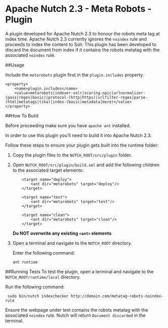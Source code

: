 # Apache Nutch 2.3 - Meta Robots - Plugin
A plugin developed for Apache Nutch 2.3 to honour the robots meta tag at index time. Apache Nutch 2.3 currenlty ignores the ``noindex`` rule and proceeds to index the content to Solr. This plugin has been developed to discard the document from index if it contains the robots metatag with the associated ``noindex`` rule.

##Usage

Include the ``metarobots`` plugin first in the ``plugin.includes`` property.

```
<property>
    <name>plugin.includes</name>
    <value>metarobots|indexer-solr|scoring-opic|urlnormalizer-(pass|regex|basic)|protocol-(http|https)|urlfilter-regex|parse-(html|metatags|tika)|index-(basic|metadata|more)</value>
</property>
```

##How To Build

Before proceeding make sure you have ``apache ant`` installed. 

In order to use this plugin you'll need to build it into Apache Nutch 2.3.

Follow these steps to ensure your plugin gets built into the runtime folder:

1. Copy the plugin files to the ``NUTCH_ROOT/src/plugin`` folder. 

2. Open ``NUTCH_ROOT/src/plugin/build.xml`` and add the following children to the associated target elements:  
    ```
        <target name="deploy">
            <ant dir="metarobots" target="deploy"/>
        </target>
        
        <target name="test">
            <ant dir="metarobots" target="test"/>
        </target>
        
        <target name="clean">
            <ant dir="metarobots" target="clean"/>
        </target>
    ```

    **Do NOT overwrite any existing ```<ant>``` elements**
    
3. Open a terminal and navigate to the ``NUTCH_ROOT`` directory.

   Enter the following command:
   
   ```ant runtime```
   




##Running Tests
To test the plugin, open a terminal and navigate to the ``NUTCH_ROOT/runtime/local`` directory. 

Run the following command:

```
 sudo bin/nutch indexchecker http://domain.com/metatag-robots-noindex-rule
```
Ensure the webpage under test contains the robots metatag with the associated ``noindex`` rule. Nutch will return ``Document discarded`` in the terminal.